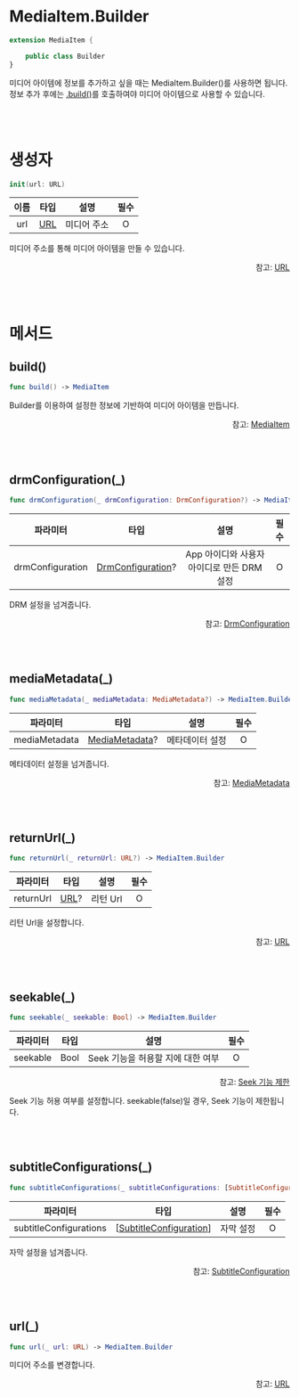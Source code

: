 # MediaItem.Builder

```swift
extension MediaItem {

    public class Builder
}
```

미디어 아이템에 정보를 추가하고 싶을 때는 MediaItem.Builder()를 사용하면 됩니다. 정보 추가 후에는 [.build()](#build)를 호출하여야 미디어 아이템으로 사용할 수 있습니다.

<br><br>
# 생성자

```swift
init(url: URL)
```

|이름|타입|설명|필수|
|:--:|:--:|:--:|:--:|
|url|[URL](https://developer.apple.com/documentation/foundation/url)|미디어 주소|O|

미디어 주소를 통해 미디어 아이템을 만들 수 있습니다.

<div align="right">
참고: <a href="https://developer.apple.com/documentation/foundation/url)">URL</a>
</div>

<br><br>
# 메서드

## build()
```swift
func build() -> MediaItem
```

Builder를 이용하여 설정한 정보에 기반하여 미디어 아이템을 만듭니다.

<div align="right">
참고: <a href="../../struct/media-item/home.md">MediaItem</a>
</div>

<br><br>
## drmConfiguration(_)
```swift
func drmConfiguration(_ drmConfiguration: DrmConfiguration?) -> MediaItem.Builder
```

|파라미터|타입|설명|필수|
|:--:|:--:|:--:|:--:|
|drmConfiguration|[DrmConfiguration](../../struct/drm-configuration/home.md)?|App 아이디와 사용자 아이디로 만든 DRM 설정|O|

DRM 설정을 넘겨줍니다.

<div align="right">
참고: <a href="../../struct/drm-configuration/home.md">DrmConfiguration</a>
</div>

<br><br>
## mediaMetadata(_)
```swift
func mediaMetadata(_ mediaMetadata: MediaMetadata?) -> MediaItem.Builder
```
|파라미터|타입|설명|필수|
|:--:|:--:|:--:|:--:|
|mediaMetadata|[MediaMetadata](../../struct/media-metadata/home.md)?|메타데이터 설정|O|

메타데이터 설정을 넘겨줍니다.

<div align="right">
참고: <a href="../../struct/media-metadata/home.md">MediaMetadata</a>
</div>

<br><br>
## returnUrl(_)
```swift
func returnUrl(_ returnUrl: URL?) -> MediaItem.Builder
```
|파라미터|타입|설명|필수|
|:--:|:--:|:--:|:--:|
|returnUrl|[URL](https://developer.apple.com/documentation/foundation/url)?|리턴 Url|O|

리턴 Url을 설정합니다.

<div align="right">
참고: <a href="https://developer.apple.com/documentation/foundation/url">URL</a>
</div>

<br><br>
## seekable(_)
```swift
func seekable(_ seekable: Bool) -> MediaItem.Builder
```
|파라미터|타입|설명|필수|
|:--:|:--:|:--:|:--:|
|seekable|Bool|Seek 기능을 허용할 지에 대한 여부|O|

<div align="right">
참고: <a href="../../how-to-use/home.md#seek-기능-제한">Seek 기능 제한</a>
</div>

Seek 기능 허용 여부를 설정합니다. seekable(false)일 경우, Seek 기능이 제한됩니다.

<br><br>
## subtitleConfigurations(_)
```swift
func subtitleConfigurations(_ subtitleConfigurations: [SubtitleConfiguration]) -> MediaItem.Builder
```
|파라미터|타입|설명|필수|
|:--:|:--:|:--:|:--:|
|subtitleConfigurations|\[[SubtitleConfiguration](../../struct/subtitle-configuration/home.md)\]|자막 설정|O|

자막 설정을 넘겨줍니다.

<div align="right">
참고: <a href="../../struct/subtitle-configuration/home.md">SubtitleConfiguration</a>
</div>

<br><br>
## url(_)
```swift
func url(_ url: URL) -> MediaItem.Builder
```

미디어 주소를 변경합니다.
<div align="right">
참고: <a href="https://developer.apple.com/documentation/foundation/url">URL</a>
</div>